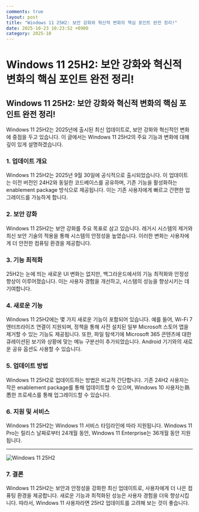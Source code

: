 ```yaml
---
comments: true
layout: post
title: "Windows 11 25H2: 보안 강화와 혁신적 변화의 핵심 포인트 완전 정리!"
date: 2025-10-23 10:23:52 +0900
category: 2025-10
---
```


# Windows 11 25H2: 보안 강화와 혁신적 변화의 핵심 포인트 완전 정리!

## Windows 11 25H2: 보안 강화와 혁신적 변화의 핵심 포인트 완전 정리!

Windows 11 25H2는 2025년에 출시된 최신 업데이트로, 보안 강화와 혁신적인 변화에 중점을 두고 있습니다. 이 글에서는 Windows 11 25H2의 주요 기능과 변화에 대해 깊이 있게 설명하겠습니다.

### 1. 업데이트 개요

Windows 11 25H2는 2025년 9월 30일에 공식적으로 출시되었습니다. 이 업데이트는 이전 버전인 24H2와 동일한 코드베이스를 공유하며, 기존 기능을 활성화하는 enablement package 방식으로 제공됩니다. 이는 기존 사용자에게 빠르고 간편한 업그레이드를 가능하게 합니다.

### 2. 보안 강화

Windows 11 25H2는 보안 강화를 주요 목표로 삼고 있습니다. 레거시 시스템의 제거와 최신 보안 기술의 적용을 통해 시스템의 안정성을 높였습니다. 이러한 변화는 사용자에게 더 안전한 컴퓨팅 환경을 제공합니다.

### 3. 기능 최적화

25H2는 눈에 띄는 새로운 UI 변화는 없지만, 백그라운드에서의 기능 최적화와 안정성 향상이 이루어졌습니다. 이는 사용자 경험을 개선하고, 시스템의 성능을 향상시키는 데 기여합니다.

### 4. 새로운 기능

Windows 11 25H2에는 몇 가지 새로운 기능이 포함되어 있습니다. 예를 들어, Wi-Fi 7 엔터프라이즈 연결이 지원되며, 정책을 통해 사전 설치된 일부 Microsoft 스토어 앱을 제거할 수 있는 기능도 제공됩니다. 또한, 파일 탐색기에 Microsoft 365 콘텐츠에 대한 큐레이션된 보기와 상황에 맞는 메뉴 구분선이 추가되었습니다. Android 기기와의 새로운 공유 옵션도 사용할 수 있습니다.

### 5. 업데이트 방법

Windows 11 25H2로 업데이트하는 방법은 비교적 간단합니다. 기존 24H2 사용자는 작은 enablement package를 통해 업데이트할 수 있으며, Windows 10 사용자는熟悉한 프로세스를 통해 업그레이드할 수 있습니다.

### 6. 지원 및 서비스

Windows 11 25H2는 Windows 11 서비스 타임라인에 따라 지원됩니다. Windows 11 Pro는 릴리스 날짜로부터 24개월 동안, Windows 11 Enterprise는 36개월 동안 지원됩니다.

---

![Windows 11 25H2](https://images.unsplash.com/photo-1530133532239-eda6f53fcf0f?crop=entropy&cs=tinysrgb&fit=max&fm=jpg&ixid=M3w4MTk5NDN8MHwxfHNlYXJjaHwxfHxXaW5kb3dzfGVufDB8fHx8MTc2MTE4MjYyNXww&ixlib=rb-4.1.0&q=80&w=400)

### 7. 결론

Windows 11 25H2는 보안과 안정성을 강화한 최신 업데이트로, 사용자에게 더 나은 컴퓨팅 환경을 제공합니다. 새로운 기능과 최적화된 성능은 사용자 경험을 더욱 향상시킵니다. 따라서, Windows 11 사용자라면 25H2 업데이트를 고려해 보는 것이 좋습니다.